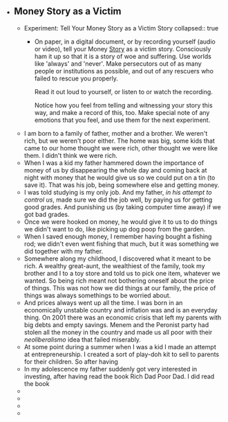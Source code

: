 - ## Money Story as a Victim
	- Experiment: Tell Your Money Story as a Victim Story
	  collapsed:: true
		- On paper, in a digital document, or by recording yourself (audio or video), tell your Money [Story](https://storyworld.mystrikingly.com/)
		   as a victim story. Consciously ham it up so that it is a story of woe 
		  and suffering. Use worlds like 'always' and 'never'. Make persecutors 
		  out of as many people or institutions as possible, and out of any 
		  rescuers who failed to rescue you properly.
		  
		  Read it out loud to yourself, or listen to or watch the recording.
		  
		  Notice how you feel from telling and witnessing your story this way, and make a record of this, too. Make special note of any emotions that you feel, and use them for the next experiment.
	- I am born to a family of father, mother and a brother. We weren't rich, but we weren't poor either. The home was big, some kids that came to our home thought we were rich, other thought we were like them. I didn't think we were rich.
	- When I was a kid my father hammered down the importance of money of us by disappearing the whole day and coming back at night with money that he would give us so we could put on a tin (to save it). That was his job, being somewhere else and getting money.
	- I was told studying is my only job. And my father, _in his attempt to control us_,  made sure we did the job well, by paying us for getting good grades. And punishing us (by taking computer time away) if we got bad grades.
	- Once we were hooked on money, he would give it to us to do things we didn't want to do, like picking up dog poop from the garden.
	- When I saved enough money, I remember having bought a fishing rod; we didn't even went fishing that much, but it was something we did together with my father.
	- Somewhere along my childhood, I discovered what it meant to be rich. A wealthy great-aunt, the wealthiest of the family, took my brother and I to a toy store and told us to pick one item, whatever we wanted. So being rich meant not bothering oneself about the price of things. This was not how we did things at our family, the price of things was always somethings to be worried about.
	- And prices always went up all the time. I was born in an economically unstable country and inflation was and is an everyday thing. On 2001 there was an economic crisis that left my parents with big debts and empty savings. Menem and the Peronist party had stolen all the money in the country and made us all poor with their _neoliberalismo_ idea that failed miserably.
	- At some point during a summer when I was a kid I made an attempt at entrepreneurship. I created a sort of play-doh kit to sell to parents for their children. So after having
	- In my adolescence my father suddenly got very interested in investing, after having read the book Rich Dad Poor Dad. I did read the book
	-
	-
	-
	-